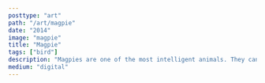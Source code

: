 ```yaml
---
posttype: "art"
path: "/art/magpie"
date: "2014"
image: "magpie"
title: "Magpie"
tags: ["bird"]
description: "Magpies are one of the most intelligent animals. They can make and use tools, imitate human speech, grieve, play games, and work in teams."
medium: "digital"
---
```

